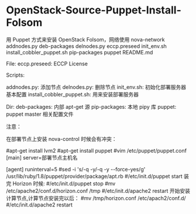 OpenStack-Source-Puppet-Install-Folsom
======================================

用 Puppet 方式来安装 OpenStack Folsom，网络使用 nova-network
addnodes.py  deb-packages  delnodes.py  eccp.preseed  init_env.sh  install_cobbler_puppet.sh  pip-packages  puppet  README.md

File:
eccp.preseed: ECCP License

Scripts:

addnodes.py: 添加节点
delnodes.py: 删除节点
init_env.sh: 初始化部署服务器基本配置
install_cobbler_puppet.sh: 用来安装部署服务器

Dir:
deb-packages: 内部 apt-get 源
pip-packages: 本地 pipy 库
puppet: puppet master 相关配置文件

注意：

在部署节点上安装 nova-control 时候会有冲突：

#apt-get install lvm2
#apt-get install puppet
#vim /etc/puppet/puppet.conf
[main]
server=部署节点主机名

[agent]
runinterval=5
#sed -i 's/-q -y/-q -y --force-yes/g' /usr/lib/ruby/1.8/puppet/provider/package/apt.rb
#/etc/init.d/puppet start
装完 Horizon 时候: 
#/etc/init.d/puppet stop
#mv /etc/apache2/conf.d/horizon.conf /tmp
#/etc/init.d/apache2 restart
开始安装计算节点,计算节点安装完以后：
#mv /tmp/horizon.conf /etc/apach2/conf.d/
#/etc/init.d/apache2 restart
